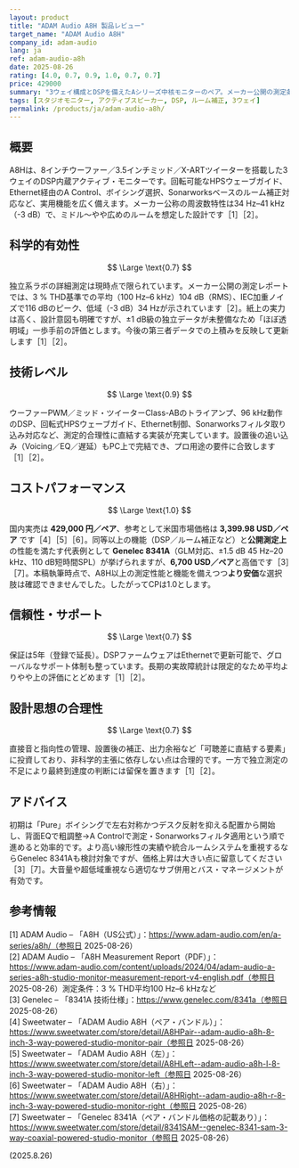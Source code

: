 ```yaml
---
layout: product
title: "ADAM Audio A8H 製品レビュー"
target_name: "ADAM Audio A8H"
company_id: adam-audio
lang: ja
ref: adam-audio-a8h
date: 2025-08-26
rating: [4.0, 0.7, 0.9, 1.0, 0.7, 0.7]
price: 429000
summary: "3ウェイ構成とDSPを備えたAシリーズ中核モニターのペア。メーカー公開の測定条件つき数値は堅実で、独立測定は今後の蓄積待ちです。機能と性能のバランスが良く、現時点の同等水準では価格優位が高いです。"
tags: [スタジオモニター, アクティブスピーカー, DSP, ルーム補正, 3ウェイ]
permalink: /products/ja/adam-audio-a8h/
---
```


## 概要

A8Hは、8インチウーファー／3.5インチミッド／X-ARTツイーターを搭載した3ウェイのDSP内蔵アクティブ・モニターです。回転可能なHPSウェーブガイド、Ethernet経由のA Control、ボイシング選択、Sonarworksベースのルーム補正対応など、実用機能を広く備えます。メーカー公称の周波数特性は34 Hz–41 kHz（-3 dB）で、ミドル〜やや広めのルームを想定した設計です［1］［2］。

## 科学的有効性

$$ \Large \text{0.7} $$

独立系ラボの詳細測定は現時点で限られています。メーカー公開の測定レポートでは、3 % THD基準での平均（100 Hz–6 kHz）104 dB（RMS）、IEC加重ノイズで116 dBのピーク、低域（-3 dB）34 Hzが示されています［2］。紙上の実力は高く、設計意図も明確ですが、±1 dB級の独立データが未整備なため「ほぼ透明域」一歩手前の評価とします。今後の第三者データでの上積みを反映して更新します［1］［2］。

## 技術レベル

$$ \Large \text{0.9} $$

ウーファーPWM／ミッド・ツイーターClass-ABのトライアンプ、96 kHz動作のDSP、回転式HPSウェーブガイド、Ethernet制御、Sonarworksフィルタ取り込み対応など、測定的合理性に直結する実装が充実しています。設置後の追い込み（Voicing／EQ／遅延）もPC上で完結でき、プロ用途の要件に合致します［1］［2］。

## コストパフォーマンス

$$ \Large \text{1.0} $$

国内実売は **429,000 円／ペア**、参考として米国市場価格は **3,399.98 USD／ペア** です［4］［5］［6］。同等以上の機能（DSP／ルーム補正など）と**公開測定上**の性能を満たす代表例として **Genelec 8341A**（GLM対応、±1.5 dB 45 Hz–20 kHz、110 dB短時間SPL）が挙げられますが、**6,700 USD／ペア**と高価です［3］［7］。本稿執筆時点で、A8H以上の測定性能と機能を備えつつ**より安価**な選択肢は確認できませんでした。したがってCPは1.0とします。

## 信頼性・サポート

$$ \Large \text{0.7} $$

保証は5年（登録で延長）。DSPファームウェアはEthernetで更新可能で、グローバルなサポート体制も整っています。長期の実故障統計は限定的なため平均よりやや上の評価にとどめます［1］［2］。

## 設計思想の合理性

$$ \Large \text{0.7} $$

直接音と指向性の管理、設置後の補正、出力余裕など「可聴差に直結する要素」に投資しており、非科学的主張に依存しない点は合理的です。一方で独立測定の不足により最終到達度の判断には留保を置きます［1］［2］。

## アドバイス

初期は「Pure」ボイシングで左右対称かつデスク反射を抑える配置から開始し、背面EQで粗調整→A Controlで測定・Sonarworksフィルタ適用という順で進めると効率的です。より高い線形性の実績や統合ルームシステムを重視するならGenelec 8341Aも検討対象ですが、価格上昇は大きい点に留意してください［3］［7］。大音量や超低域重視なら適切なサブ併用とバス・マネージメントが有効です。

## 参考情報

[1] ADAM Audio – 「A8H（US公式）」：https://www.adam-audio.com/en/a-series/a8h/（参照日 2025-08-26）  
[2] ADAM Audio – 「A8H Measurement Report（PDF）」：https://www.adam-audio.com/content/uploads/2024/04/adam-audio-a-series-a8h-studio-monitor-measurement-report-v4-english.pdf（参照日 2025-08-26）測定条件：3 % THD平均100 Hz–6 kHzなど  
[3] Genelec – 「8341A 技術仕様」：https://www.genelec.com/8341a（参照日 2025-08-26）  
[4] Sweetwater – 「ADAM Audio A8H（ペア・バンドル）」：https://www.sweetwater.com/store/detail/A8HPair--adam-audio-a8h-8-inch-3-way-powered-studio-monitor-pair（参照日 2025-08-26）  
[5] Sweetwater – 「ADAM Audio A8H（左）」：https://www.sweetwater.com/store/detail/A8HLeft--adam-audio-a8h-l-8-inch-3-way-powered-studio-monitor-left（参照日 2025-08-26）  
[6] Sweetwater – 「ADAM Audio A8H（右）」：https://www.sweetwater.com/store/detail/A8HRight--adam-audio-a8h-r-8-inch-3-way-powered-studio-monitor-right（参照日 2025-08-26）  
[7] Sweetwater – 「Genelec 8341A（ペア・バンドル価格の記載あり）」：https://www.sweetwater.com/store/detail/8341SAM--genelec-8341-sam-3-way-coaxial-powered-studio-monitor（参照日 2025-08-26）

(2025.8.26)

